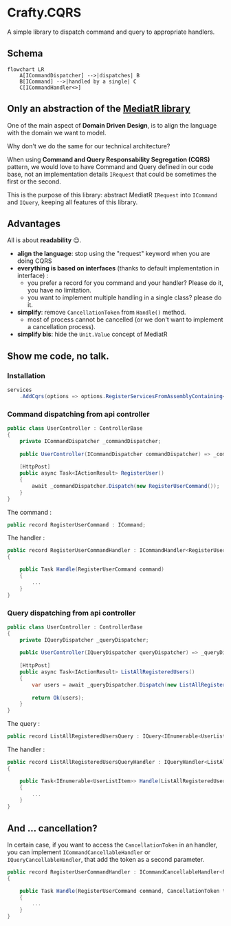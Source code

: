 # Crafty.CQRS

A simple library to dispatch command and query to appropriate handlers.

## Schema

```mermaid
flowchart LR
    A[ICommandDispatcher] -->|dispatches| B
    B[ICommand] -->|handled by a single| C
    C[ICommandHandler<>]
```

## Only an abstraction of the [MediatR library](https://github.com/jbogard/MediatR)

One of the main aspect of **Domain Driven Design**, is to align the language with the domain we want to model.

Why don't we do the same for our technical architecture?

When using **Command and Query Responsability Segregation (CQRS)** pattern, we would love to have Command and Query
defined in our code base, not an implementation details `IRequest` that could be sometimes the first or the second.

This is the purpose of this library: abstract MediatR `IRequest` into `ICommand` and `IQuery`, keeping all features of this library.

## Advantages

All is about **readability** 😌.

- **align the language**: stop using the "request" keyword when you are doing CQRS
- **everything is based on interfaces** (thanks to default implementation in interface) : 
  - you prefer a record for you command and your handler? Please do it, you have no limitation.
  - you want to implement multiple handling in a single class? please do it. 
- **simplify**: remove `CancellationToken` from `Handle()` method.
  - most of process cannot be cancelled (or we don't want to implement a cancellation process).
- **simplify bis**: hide the `Unit.Value` concept of MediatR

## Show me code, no talk.

### Installation

```csharp
services
    .AddCqrs(options => options.RegisterServicesFromAssemblyContaining<XXX>())
```

### Command dispatching from api controller

```csharp
public class UserController : ControllerBase
{
    private ICommandDispatcher _commandDispatcher;
    
    public UserController(ICommandDispatcher commandDispatcher) => _commandDispatcher = commandDispatcher;
  
    [HttpPost]
    public async Task<IActionResult> RegisterUser()
    {
        await _commandDispatcher.Dispatch(new RegisterUserCommand());
    }
}
```

The command :
```csharp
public record RegisterUserCommand : ICommand;
```

The handler :
```csharp
public record RegisterUserCommandHandler : ICommandHandler<RegisterUserCommand>
{

    public Task Handle(RegisterUserCommand command)
    {
        ...
    }
}
```

### Query dispatching from api controller

```csharp
public class UserController : ControllerBase
{
    private IQueryDispatcher _queryDispatcher;
    
    public UserController(IQueryDispatcher queryDispatcher) => _queryDispatcher = queryDispatcher;
  
    [HttpPost]
    public async Task<IActionResult> ListAllRegisteredUsers()
    {
        var users = await _queryDispatcher.Dispatch(new ListAllRegisteredUsersQuery());
        
        return Ok(users);
    }
}
```

The query :
```csharp
public record ListAllRegisteredUsersQuery : IQuery<IEnumerable<UserListItem>>;
```

The handler :
```csharp
public record ListAllRegisteredUsersQueryHandler : IQueryHandler<ListAllRegisteredUsersQuery, IEnumerable<UserListItem>>
{

    public Task<IEnumerable<UserListItem>> Handle(ListAllRegisteredUsersQuery query)
    {
        ...
    }
}
```

## And ... cancellation?

In certain case, if you want to access the `CancellationToken` in an handler, 
you can implement `ICommandCancellableHandler` or `IQueryCancellableHandler`, that add the token as a second parameter.

```csharp
public record RegisterUserCommandHandler : ICommandCancellableHandler<RegisterUserCommand>
{

    public Task Handle(RegisterUserCommand command, CancellationToken token)
    {
        ...
    }
}
```

